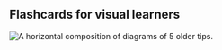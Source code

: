 ## Flashcards for visual learners

![A horizontal composition of diagrams of 5 older tips.](/drops/_tips.webp "Diagrams of previous tips.")
